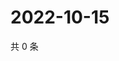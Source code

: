 # 2022-10-15

共 0 条

<!-- BEGIN WEIBO -->
<!-- 最后更新时间 Sat Oct 15 2022 06:18:36 GMT+0800 (China Standard Time) -->

<!-- END WEIBO -->
